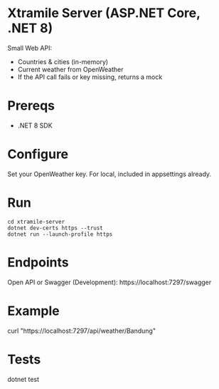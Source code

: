 # Xtramile Server (ASP.NET Core, .NET 8)
Small Web API:
- Countries & cities (in-memory)
- Current weather from OpenWeather
- If the API call fails or key missing, returns a mock

# Prereqs
- .NET 8 SDK

# Configure
Set your OpenWeather key. For local, included in appsettings already.

# Run
```
cd xtramile-server
dotnet dev-certs https --trust
dotnet run --launch-profile https
```

# Endpoints
Open API or Swagger (Development): https://localhost:7297/swagger

# Example
curl "https://localhost:7297/api/weather/Bandung"

# Tests
dotnet test